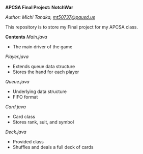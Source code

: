 **APCSA Final Project: NotchWar**

*Author: Michi Tanaka, mt50737@pausd.us*

This repository is to store my Final project for my APCSA class.

**Contents**
*Main.java*
  - The main driver of the game

*Player.java*
  - Extends queue data structure
  - Stores the hand for each player

*Queue.java*
  - Underlying data structure
  - FIFO format

*Card.java*
  - Card class
  - Stores rank, suit, and symbol

*Deck.java*
  - Provided class
  - Shuffles and deals a full deck of cards
